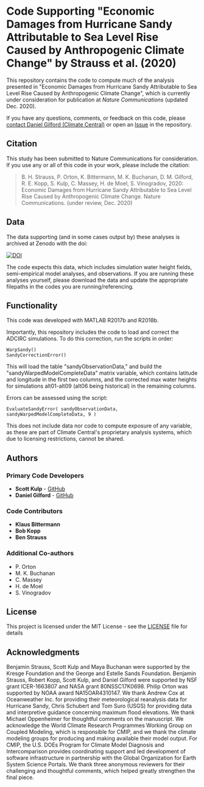 # Code Supporting "Economic Damages from Hurricane Sandy Attributable to Sea Level Rise Caused by Anthropogenic Climate Change" by Strauss et al. (2020)
 
This repository contains the code to compute much of the analysis presented in "Economic Damages from Hurricane Sandy Attributable to Sea Level Rise Caused by Anthropogenic Climate Change", which is currently under consideration for publication at *Nature Communications* (updated Dec. 2020).

If you have any questions, comments, or feedback on this code, please [contact Daniel Gilford (Climate Central)](mailto:dgilford@climatecentral.org) or open an [Issue](https://github.com/climatecentral/cc_sandy_matlab/issues) in the repository.

## Citation

This study has been submitted to Nature Communications for consideration.
If you use any or all of this code in your work, please include the citation:


> B. H. Strauss, P. Orton, K. Bittermann, M. K. Buchanan, D. M. Gilford, R. E. Kopp, S. Kulp, C. Massey, H. de Moel, S. Vinogradov, 2020: 
> Economic Damages from Hurricane Sandy Attributable to Sea Level Rise Caused by Anthropogenic Climate Change. 
> Nature Communications. (under review, Dec. 2020)

## Data

The data supporting (and in some cases output by) these analyses is archived at Zenodo with the doi:

<a href="https://doi.org/10.5281/zenodo.4302598"><img src="https://zenodo.org/badge/DOI/10.5281/zenodo.4302598.svg" alt="DOI"></a>

The code expects this data, which includes simulation water height fields, semi-empirical model analyses, and observations. If you are running these analyses yourself, please download the data and update the appropriate filepaths in the codes you are running/referencing.

## Functionality

This code was developed with MATLAB R2017b and R2018b.

Importantly, this repository includes the code to load and correct the ADCIRC simulations. To do this correction, run the scripts in order:

```
WarpSandy()
SandyCorrectionError()
```

This will load the table "sandyObservationData," and build the "sandyWarpedModelCompleteData" matrix variable, which contains latitude and longitude in the first two columns, and the corrected max water heights for simulations alt01-alt09 (alt06 being historical) in the remaining columns.

Errors can be assessed using the script:
```
EvaluateSandyError( sandyObservationData, sandyWarpedModelCompleteData, 9 )
```

This does not include data nor code to compute exposure of any variable, as these are part of Climate Central's proprietary analysis systems, which due to licensing restrictions, cannot be shared.

## Authors

### Primary Code Developers
* **Scott Kulp** - [GitHub](https://github.com/sckulp)
* **Daniel Gilford** - [GitHub](https://github.com/dgilford)

### Code Contributors
* **Klaus Bittermann**
* **Bob Kopp**
* **Ben Strauss**

### Additional Co-authors
* P. Orton
* M. K. Buchanan
* C. Massey
* H. de Moel
* S. Vinogradov

## License

This project is licensed under the MIT License - see the [LICENSE](LICENSE) file for details

## Acknowledgments

Benjamin Strauss, Scott Kulp and Maya Buchanan were supported by the Kresge Foundation and the George and Estelle Sands Foundation. Benjamin Strauss, Robert Kopp, Scott Kulp, and Daniel Gilford were supported  by  NSF  grant  ICER-1663807  and  NASA  grant  80NSSC17K0698.  Philip  Orton  was  supported  by NOAA award NA15OAR4310147. We thank Andrew Cox at Oceanweather Inc. for providing their meteorological reanalysis data for Hurricane Sandy, Chris Schubert and Tom Suro (USGS) for providing data and interpretive guidance concerning maximum flood elevations. We thank Michael Oppenheimer for thoughtful comments on the manuscript. We acknowledge the World Climate Research Programmes Working Group on Coupled Modeling, which is responsible for CMIP, and we thank the climate modeling groups for producing and making available their model output. For CMIP, the U.S. DOEs Program  for  Climate  Model  Diagnosis  and  Intercomparison  provides  coordinating  support  and  led  development  of  software  infrastructure  in  partnership  with  the  Global  Organization  for  Earth  System  Science Portals. We thank three anonymous reviewers for their challenging and thoughtful comments, which helped greatly strengthen the final piece.
